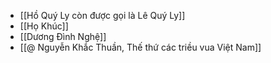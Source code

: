- [[Hồ Quý Ly còn được gọi là Lê Quý Ly]]
- [[Họ Khúc]]
- [[Dương Đình Nghệ]]
- [[@ Nguyễn Khắc Thuần, Thế thứ các triều vua Việt Nam]]
